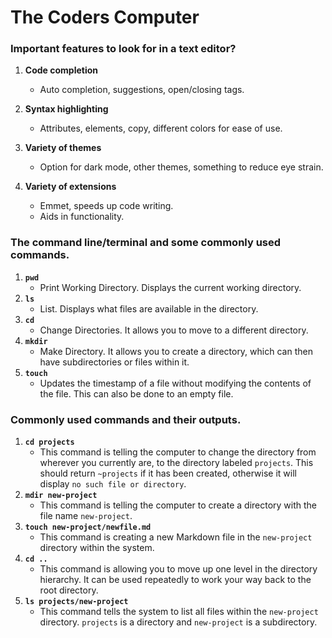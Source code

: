 # The Coders Computer

### Important features to look for in a text editor?

1. **Code completion**
   - Auto completion, suggestions, open/closing tags.

2. **Syntax highlighting**
   - Attributes, elements, copy, different colors for ease of use.

3. **Variety of themes**
   - Option for dark mode, other themes, something to reduce eye strain.

4. **Variety of extensions**
   - Emmet, speeds up code writing.
   - Aids in functionality.

### The command line/terminal and some commonly used commands.

1. **`pwd`** 
    - Print Working Directory. Displays the current working directory.
2. **`ls`**
    - List. Displays what files are available in the directory.
3. **`cd`**
    - Change Directories. It allows you to move to a different directory.
4. **`mkdir`**
    - Make Directory. It allows you to create a directory, which can then have subdirectories or files within it. 
5. **`touch`**
    - Updates the timestamp of a file without modifying the contents of the file. This can also be done to an empty file.

### Commonly used commands and their outputs.

1. **`cd projects`**
    - This command is telling the computer to change the directory from wherever you currently are, to the directory labeled `projects`. This should return `~projects` if it has been created, otherwise it will display `no such file or directory`.
2. **`mdir new-project`**
    - This command is telling the computer to create a directory with the file name `new-project`.     
3. **`touch new-project/newfile.md`**
    - This command is creating a new Markdown file in the `new-project` directory within the system.
4. **`cd ..`**
    - This command is allowing you to move up one level in the directory hierarchy. It can be used repeatedly to work your way back to the root directory. 
5. **`ls projects/new-project`**
    - This command tells the system to list all files within the `new-project` directory. `projects` is a directory and `new-project` is a subdirectory.
